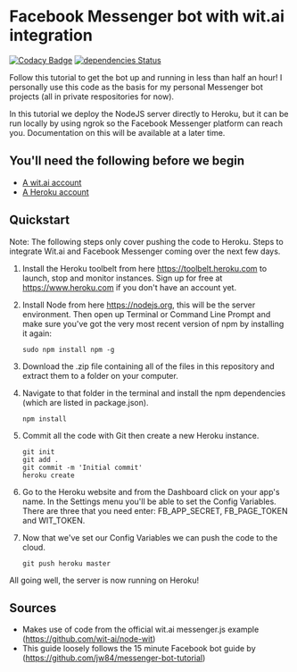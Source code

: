 # Facebook Messenger bot with wit.ai integration
[![Codacy Badge](https://api.codacy.com/project/badge/Grade/42c2df2d04664433b100a82e81bca3f0)](https://www.codacy.com/app/jpbowley/ai-messenger-bot?utm_source=github.com&amp;utm_medium=referral&amp;utm_content=jpbow/ai-messenger-bot&amp;utm_campaign=Badge_Grade)
[![dependencies Status](https://david-dm.org/jpbow/ai-messenger-bot/status.svg)](https://david-dm.org/jpbow/ai-messenger-bot)

Follow this tutorial to get the bot up and running in less than half an hour! I personally use this code as the basis for my personal Messenger bot projects (all in private respositories for now).

In this tutorial we deploy the NodeJS server directly to Heroku, but it can be run locally by using ngrok so the Facebook Messenger platform can reach you. Documentation on this will be available at a later time.

## You'll need the following before we begin
* [A wit.ai account](https://wit.ai/)
* [A Heroku account](https://www.heroku.com/)

## Quickstart

Note: The following steps only cover pushing the code to Heroku. Steps to integrate Wit.ai and Facebook Messenger coming over the next few days.
<!---
* Need to set up Facebook App and Page first
* Change the order of the steps so that the Heroku instance is created earlier so we can just copy and paste some of the config vars straight from Facebook when we create the app and page.
-->

1. Install the Heroku toolbelt from here https://toolbelt.heroku.com to launch, stop and monitor instances. Sign up for free at https://www.heroku.com if you don't have an account yet.

2. Install Node from here https://nodejs.org, this will be the server environment. Then open up Terminal or Command Line Prompt and make sure you've got the very most recent version of npm by installing it again:

    ```
    sudo npm install npm -g
    ```
    
3. Download the .zip file containing all of the files in this repository and extract them to a folder on your computer.
    
4. Navigate to that folder in the terminal and install the npm dependencies (which are listed in package.json).
   
    ```
    npm install
    ```
    
5. Commit all the code with Git then create a new Heroku instance.

    ```
    git init
    git add .
    git commit -m 'Initial commit'
    heroku create
    ```
6. Go to the Heroku website and from the Dashboard click on your app's name. In the Settings menu you'll be able to set the Config          Variables. There are three that you need enter: FB_APP_SECRET, FB_PAGE_TOKEN and WIT_TOKEN.
   <!---Need to add where these come from.-->
    
7.  Now that we've set our Config Variables we can push the code to the cloud.

    ```
    git push heroku master
    ```
    
All going well, the server is now running on Heroku!

## Sources
* Makes use of code from the official wit.ai messenger.js example (https://github.com/wit-ai/node-wit)
* This guide loosely follows the 15 minute Facebook bot guide by (https://github.com/jw84/messenger-bot-tutorial)
